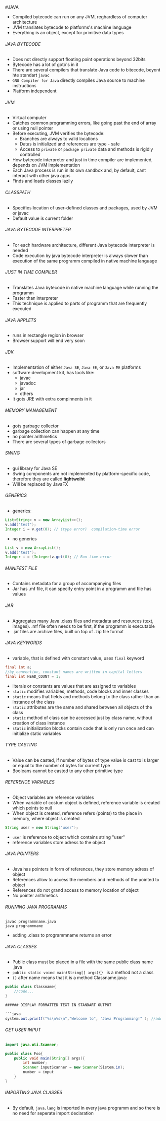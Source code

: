 #JAVA
* Compiled bytecode can run on any JVM, reghardless of computer architecture
* JVM translates bytecode to platforms's machine language
* Everything is an object, except for primitive data types

###### JAVA BYTECODE

* Does not directly support floating point operations beyond 32bits
* Bytecode has a lot of goto's in it
* There are several compilers that translate Java code to bitecode, beyont hte standart `javac`
* `GNU Compiler for Java` directly compiles Java source to machine instructions
* Platform independent

###### JVM

* Virtual computer
* Catches common programming errors, like going past the end of array or using null pointer
* Before executing, JVM verifies the bytecode:
  * Branches are always to valid locations
  * Datas is initialized and references are type - safe
  * Access to `private` or `package private` data and methods is rigidly controlled
* How bytecode interpreter and just in time compiler are implemented, depends on JVM implementation
* Each Java process is run in its own sandbox and, by default, cant interact with other java apps
* Finds and loads classes lazily

###### CLASSPATH	

* Specifies location of user-defined classes and packages, used by JVM or javac
* Default value is current folder

###### JAVA BYTECODE INTERPRETER

* For each hardware architecture, different Java bytecode interpreter is needed
* Code execution by java bytecode interpreter is always slower than execution of the same programm compiled in native machine language

###### JUST IN TIME COMPILER

* Translates Java bytecode in native machine language while running the programm
* Faster than interpreter
* This technique is applied to parts of programm that are frequently executed

###### JAVA APPLETS

* runs in rectangle region in browser
* Browser support will end very soon
 
###### JDK

* Implementation of either  `Java SE`, `Java EE`, or `Java ME` platforms
* software development kit, has tools like:
  * javac
  * javadoc
  * jar
  * others
* It gots JRE with extra compinnents in it

###### MEMORY MANAGEMENT

* gots garbage collector
* garbage collection can happen at any time
* no pointer arithmetics
* There are several types of garbage collectors

###### SWING

* gui library for Java SE
* Swing components are not implemented by platform-specific code, therefore they are called **lightweiht**
* Will be replaced by JavaFX

###### GENERICS
* generics:

```java
List<String> v = new ArrayList<>();
v.add("test");
Integer i = v.get(0); // (type error)  compilation-time error
```
* no generics

```java
List v = new ArrayList();
v.add("test");
Integer i = (Integer)v.get(0); // Run time error
```
###### MANIFEST FILE

* Contains metadata for a group of accompanying files
* Jar has .mf file, it can specify entry point in a programm and file has values

###### JAR

* Aggregates many Java .class files and metadata and resources (text, images). .mf file often needs to be first, if the programm is executable
* .jar files are archive files, built on top of .zip file format

###### JAVA KEYWORDS

* variable, that is defined with constant value, uses `final` keyword

```java
final int a;
//by convention, constant names are written in capital letters
final int HEAD_COUNT = 1;
```
* literals or constants are values that are assigned to variables
* `static` modifies variables, methods, code blocks and inner classes
* `static` means that fields and methods belong to the class rather than an instance of the class
* `static` attributes are the same and shared between all objects of the class
* `static` method of class can be accessed just by class name, without creation of class instance
* `static` initialization blocks contain code that is only run once and can initialize static variables

###### TYPE CASTING

* Value can be casted, if number of bytes of type value is cast to is larger or equal to the number of bytes for current type
* Booleans cannot be casted to any other primitive type

###### REFERENCE VARIABLES

* Object variables are reference variables
* When variable of costum object is defined, reference variable is created which points to null
* When object is created, reference refers (points) to the place in memory, where object is created

```java
String user = new String("user");
```
* `user` is reference to object which contains string "user"
* reference variables store adress to the object

###### JAVA POINTERS

* Java has pointers in form of references, they store memory adress of object
* References allow to access the members and methods of the pointed to object
* References do not grand access to memory location of object
* No pointer arithmetics

###### RUNNING JAVA PROGRAMMS

```
javac programmname.java
java programmname
```
* adding .class to programmname returns an error

###### JAVA CLASSES

* Public class must be placed in a file with the same public class name .java
* `public static voind main(String[] args){} ` is a method not a class
* `()` after name means that it is a method
Classname.java:
```java
public class Classname{
    //code...
}

###### DISPLAY FORMATTED TEXT IN STANDART OUTPUT

```java
system.out.printf("%s\n%s\n","Welcome to", "Java Programming!" ); //adds newline
```

###### GET USER INPUT

```java
import java.uti.Scanner;

public class Foo{
    public void main(String[] args){
        int number;
        Scanner inputScanner = new Scanner(Sistem.in);
        number = input
    }
}
```

###### IMPORTING JAVA CLASSES
* By default, `java.lang` is imported in every java programm and so there is no need for seperate import declaration

